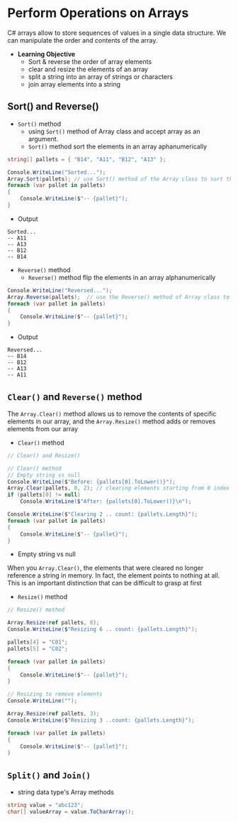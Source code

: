 # **Perform Operations on Arrays**

C# arrays allow to store sequences of values in a single data structure. We can manipulate the order and contents of the array.

- **Learning Objective**
  - Sort & reverse the order of array elements
  - clear and resize the elements of an array
  - split a string into an array of strings or characters
  - join array elements into a string

## **Sort() and Reverse()**

- `Sort()` method
  - using `Sort()` method of Array class and accept array as an argument.
  - `Sort()` method sort the elements in an array aphanumerically

```cs
string[] pallets = { "B14", "A11", "B12", "A13" };

Console.WriteLine("Sorted...");
Array.Sort(pallets); // use Sort() method of the Array class to sort the items/elements in the array alphanumerically
foreach (var pallet in pallets)
{
    Console.WriteLine($"-- {pallet}");
}
```

- Output

```
Sorted...
-- A11
-- A13
-- B12
-- B14
```

- `Reverse()` method
  - `Reverse()` method flip the elements in an array alphanumerically

```cs
Console.WriteLine("Reversed...");
Array.Reverse(pallets);  // use the Reverse() method of Array class to revers the items/elements in the array alphanumerically
foreach (var pallet in pallets)
{
    Console.WriteLine($"-- {pallet}");
}
```

- Output

```
Reversed...
-- B14
-- B12
-- A13
-- A11
```

## **`Clear()` and `Reverse()` method**

The `Array.Clear()` method allows us to remove the contents of specific elements in our array, and the `Array.Resize()` method adds or removes elements from our array

- `Clear()` method

```cs
// Clear() and Resize()

// Clear() method
// Empty string vs null
Console.WriteLine($"Before: {pallets[0].ToLower()}");
Array.Clear(pallets, 0, 2); // clearing elements starting from 0 index and clearing for 2 elements
if (pallets[0] != null)
    Console.WriteLine($"After: {pallets[0].ToLower()}\n");

Console.WriteLine($"Clearing 2 .. count: {pallets.Length}");
foreach (var pallet in pallets)
{
    Console.WriteLine($"-- {pallet}");
}
```

- Empty string vs null

When you `Array.Clear()`, the elements that were cleared no longer reference a string in memory. In fact, the element points to nothing at all. This is an important distinction that can be difficult to grasp at first

- `Resize()` method

```cs
// Resize() method

Array.Resize(ref pallets, 6);
Console.WriteLine($"Resizing 6 .. count: {pallets.Length}");

pallets[4] = "C01";
pallets[5] = "C02";

foreach (var pallet in pallets)
{
    Console.WriteLine($"-- {pallet}");
}

// Resizing to remove elements
Console.WriteLine("");

Array.Resize(ref pallets, 3);
Console.WriteLine($"Resizing 3 ..count: {pallets.Length}");

foreach (var pallet in pallets)
{
    Console.WriteLine($"-- {pallet}");
}
```

## **`Split()`** and **`Join()`**

- string data type's Array methods

```cs
string value = "abc123";
char[] valueArray = value.ToCharArray();

```
